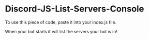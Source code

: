 # Discord-JS-List-Servers-Console

To use this piece of code, paste it into your index.js file. 

When your bot starts it will list the servers your bot is in!
